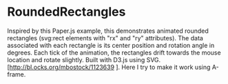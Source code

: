 # RoundedRectangles
Inspired by this Paper.js example, this demonstrates animated rounded rectangles (svg:rect elements with "rx" and "ry" attributes). The data associated with each rectangle is its center position and rotation angle in degrees. Each tick of the animation, the rectangles drift towards the mouse location and rotate slightly. Built with D3.js using SVG. [http://bl.ocks.org/mbostock/1123639 ]. Here I try to make it work using A-frame.

